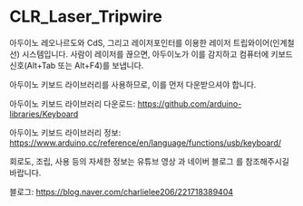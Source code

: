 # CLR_Laser_Tripwire
아두이노 레오나르도와 CdS, 그리고 레이저포인터를 이용한 레이저 트립와이어(인계철선) 시스템입니다. 
사람이 레이저를 끊으면, 아두이노가 이를 감지하고 컴퓨터에 키보드 신호(Alt+Tab 또는 Alt+F4)를 보냅니다.

아두이노 키보드 라이브러리를 사용하므로, 이를 먼저 다운받으셔야 합니다.

아두이노 키보드 라이브러리 다운로드: https://github.com/arduino-libraries/Keyboard

아두이노 키보드 라이브러리 정보: https://www.arduino.cc/reference/en/language/functions/usb/keyboard/

회로도, 조립, 사용 등의 자세한 정보는 유튜브 영상 과 네이버 블로그 를 참조해주시길 바랍니다.

블로그: https://blog.naver.com/charlielee206/221718389404
